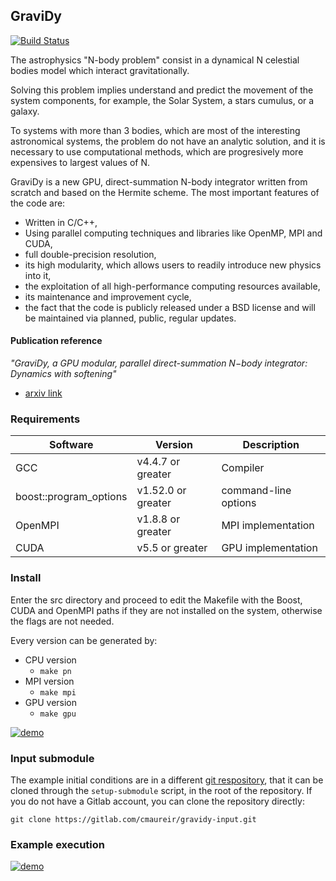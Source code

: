 ## GraviDy
[![Build Status](https://travis-ci.org/cmaureir/gravidy.svg?branch=master)](https://travis-ci.org/cmaureir/gravidy)

The astrophysics "N-body problem" consist in a dynamical
N celestial bodies model which interact gravitationally.

Solving this problem implies understand and predict
the movement of the system components, for example,
the Solar System, a stars cumulus, or a galaxy.

To systems with more than 3 bodies,
which are most of the interesting astronomical systems,
the problem do not have an analytic solution,
and it is necessary to use computational methods,
which are progresively more expensives to largest values of N.

GraviDy is a new GPU,
direct-summation N-body integrator written from scratch and based on the
Hermite scheme. The most important features of the code are:

 * Written in C/C++,
 * Using parallel computing techniques and libraries like OpenMP, MPI and CUDA,
 * full double-precision resolution,
 * its high modularity, which allows users to readily introduce new physics into it,
 * the exploitation of all high-performance computing resources available,
 * its maintenance and improvement cycle,
 * the fact that the code is publicly released under a BSD license and will be maintained via planned, public, regular updates.

#### Publication reference
*"GraviDy, a GPU modular, parallel direct-summation N−body integrator: Dynamics with softening"*
 * [arxiv link](https://arxiv.org/abs/1702.00440)


### Requirements

Software               | Version            | Description
-----------------------|--------------------|----------------------
GCC                    | v4.4.7 or greater  | Compiler
boost::program_options |	v1.52.0 or greater |	command-line options
OpenMPI 	              | v1.8.8 or greater 	| MPI implementation
CUDA 	                 | v5.5 or greater 	  | GPU implementation

### Install

Enter the src directory and proceed to edit the Makefile with the Boost, CUDA and OpenMPI paths if they are not installed on the system, otherwise the flags are not needed.

Every version can be generated by:

 * CPU version
   * `make pn`
 * MPI version
   * `make mpi`
 * GPU version
   * `make gpu`

[![demo](https://asciinema.org/a/148518.png)](https://asciinema.org/a/148518?autoplay=1)


### Input submodule

The example initial conditions are in a different [git respository](https://gitlab.com/cmaureir/gravidy-input), that it can be cloned through the `setup-submodule` script, in the root of the repository.
If you do not have a Gitlab account, you can clone the repository directly:

`git clone https://gitlab.com/cmaureir/gravidy-input.git`


### Example execution

[![demo](https://asciinema.org/a/148519.png)](https://asciinema.org/a/148519?autoplay=1)

